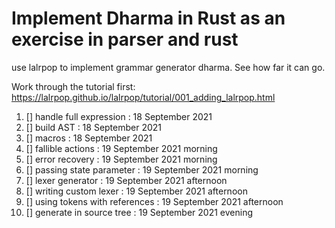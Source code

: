 # Implement Dharma in Rust as an exercise in parser and rust
use lalrpop to implement grammar generator dharma.
See how far it can go.

Work through the tutorial first:
https://lalrpop.github.io/lalrpop/tutorial/001_adding_lalrpop.html

1. [] handle full expression : 18 September 2021
2. [] build AST : 18 September 2021
3. [] macros : 18 September 2021
4. [] fallible actions : 19 September 2021 morning
5. [] error recovery : 19 September 2021 morning
6. [] passing state parameter : 19 September 2021 morning
7. [] lexer generator : 19 September 2021 afternoon
8. [] writing custom lexer : 19 September 2021 afternoon
9. [] using tokens with references : 19 September 2021 afternoon 
10. [] generate in source tree : 19 September 2021 evening




